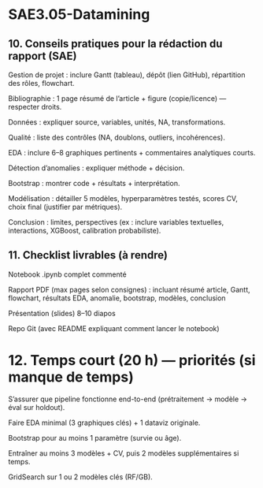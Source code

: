 # SAE3.05-Datamining

## 10. Conseils pratiques pour la rédaction du rapport (SAE)

Gestion de projet : inclure Gantt (tableau), dépôt (lien GitHub), répartition des rôles, flowchart.

Bibliographie : 1 page résumé de l’article + figure (copie/licence) — respecter droits.

Données : expliquer source, variables, unités, NA, transformations.

Qualité : liste des contrôles (NA, doublons, outliers, incohérences).

EDA : inclure 6–8 graphiques pertinents + commentaires analytiques courts.

Détection d’anomalies : expliquer méthode + décision.

Bootstrap : montrer code + résultats + interprétation.

Modélisation : détailler 5 modèles, hyperparamètres testés, scores CV, choix final (justifier par métriques).

Conclusion : limites, perspectives (ex : inclure variables textuelles, interactions, XGBoost, calibration probabiliste).


## 11. Checklist livrables (à rendre)

Notebook .ipynb complet commenté

Rapport PDF (max pages selon consignes) : incluant résumé article, Gantt, flowchart, résultats EDA, anomalie, bootstrap, modèles, conclusion

Présentation (slides) 8–10 diapos

Repo Git (avec README expliquant comment lancer le notebook)


# 12. Temps court (20 h) — priorités (si manque de temps)

S’assurer que pipeline fonctionne end-to-end (prétraitement → modèle → éval sur holdout).

Faire EDA minimal (3 graphiques clés) + 1 dataviz originale.

Bootstrap pour au moins 1 paramètre (survie ou âge).

Entraîner au moins 3 modèles + CV, puis 2 modèles supplémentaires si temps.

GridSearch sur 1 ou 2 modèles clés (RF/GB).
